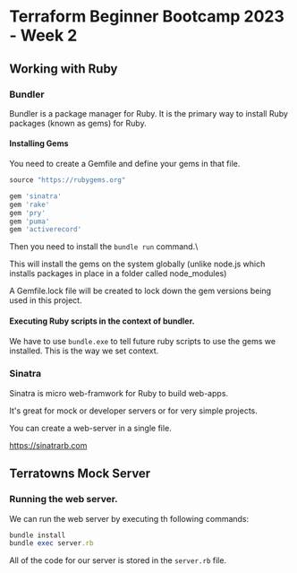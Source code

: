# Terraform Beginner Bootcamp 2023 - Week 2

## Working with Ruby

### Bundler

Bundler is a package manager for Ruby.
It is the primary way to install Ruby 
packages (known as gems) for Ruby.

#### Installing Gems

You need to create a Gemfile and define your gems
in that file. 

```rb
source "https://rubygems.org"

gem 'sinatra'
gem 'rake'
gem 'pry'
gem 'puma'
gem 'activerecord'
```
Then you need to install the `bundle run` command.\

This will install the gems on the system globally (unlike
node.js which installs packages in place in a folder
called node_modules)

A Gemfile.lock file will be created to lock down the
gem versions being used in this project.

#### Executing Ruby scripts in the context of bundler.

We have to use `bundle.exe` to tell future ruby scripts to
use the gems we installed. This is the way we set context. 


### Sinatra

Sinatra is micro web-framwork for Ruby to build web-apps.

It's great for mock or developer servers or for very simple projects.  

You can create a web-server in a single file.

https://sinatrarb.com

## Terratowns Mock Server


### Running the web server.

We can run the web server by executing th following commands:

```rb
bundle install
bundle exec server.rb
```

All of the code for our server is stored in the `server.rb` file.